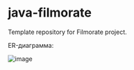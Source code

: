 # java-filmorate
Template repository for Filmorate project.

ER-диаграмма:

![image](https://user-images.githubusercontent.com/108097219/229412609-48da9ee9-fd9a-457e-9c47-890d23c6ae10.png)
